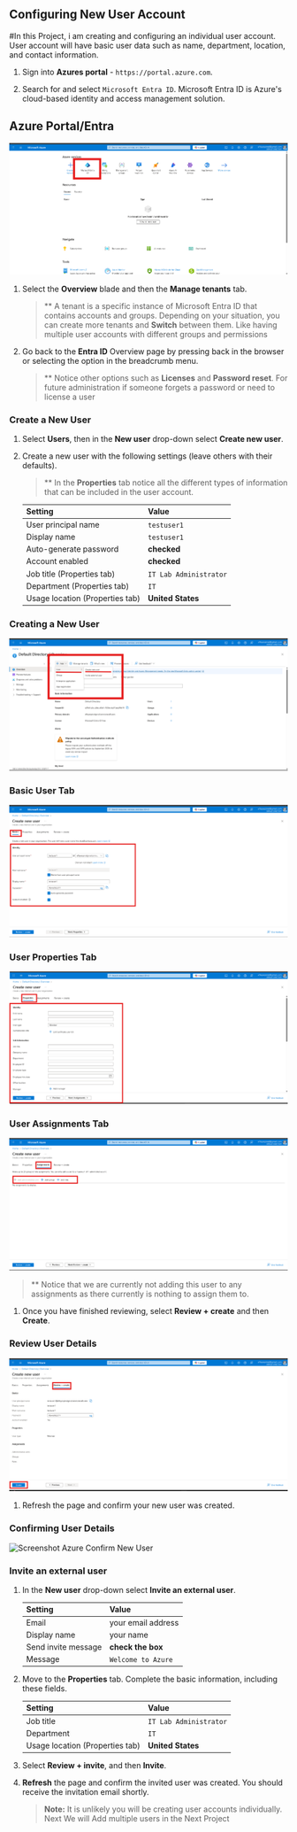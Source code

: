 ## Configuring New User Account

#In this Project, i am creating and configuring an individual user account. User account will have basic user data such as name, department, location, and contact information.

1. Sign into **Azures portal** - `https://portal.azure.com`.

1. Search for and select `Microsoft Entra ID`. Microsoft Entra ID is Azure's cloud-based identity and access management solution. 

## Azure Portal/Entra

![Screenshot Azure Portal/Entra](My_Project_Media/P_1.1_Portal_Entra.png)


1. Select the **Overview** blade and then the **Manage tenants** tab. 

    >** A tenant is a specific instance of Microsoft Entra ID that contains accounts and groups. Depending on your situation, you can create more tenants and **Switch** between them. Like having multiple user accounts with different groups and permissions

1. Go back to the **Entra ID** Overview page by pressing back in the browser or selecting the option in the breadcrumb menu.

    >** Notice other options such as **Licenses** and **Password reset**. For future administration if someone forgets a password or need to license a user
   
### Create a New User

1. Select **Users**, then in the **New user** drop-down select **Create new user**. 


1. Create a new user with the following settings (leave others with their defaults).
    >** In the **Properties** tab notice all the different types of information that can be included in the user account. 

    | Setting | Value |
    | --- | --- |
    | User principal name | `testuser1` |
    | Display name | `testuser1` |
    | Auto-generate password | **checked** |
    | Account enabled | **checked** |
    | Job title (Properties tab) | `IT Lab Administrator` |
    | Department (Properties tab) | `IT` |
    | Usage location (Properties tab) | **United States** |

### Creating a New User 

![Screenshot Azure Adding User](My_Project_Media/P_1.2_AddUser.png)

### Basic User Tab
![Screenshot Azure Basic User Tab](My_Project_Media/P_1.3_BasicUser.png)

### User Properties Tab
![Screenshot Azure User Properties Tab](My_Project_Media/P_1.4_UserProperties.png)

### User Assignments Tab
![Screenshot Azure User Assignments Tab](My_Project_Media/P_1.5_UserAssignments.png)


   >** Notice that we are currently not adding this user to any assignments as there currently is nothing to assign them to.

1. Once you have finished reviewing, select **Review + create** and then **Create**.

### Review User Details
![Screenshot Azure Review User Details](My_Project_Media/P_1.6_ReviewUser.png)

1. Refresh the page and confirm your new user was created. 

### Confirming User Details
![Screenshot Azure Confirm New User](My_Project_Media/P_1.7_ConfirmU.png)



### Invite an external user


1. In the **New user** drop-down select **Invite an external user**. 

    | Setting | Value |
    | --- | --- |
    | Email | your email address |
    | Display name | your name |
    | Send invite message | **check the box** |
    | Message | `Welcome to Azure` |

1. Move to the **Properties** tab. Complete the basic information, including these fields. 

    | Setting | Value |
    | --- | --- |
    | Job title  | `IT Lab Administrator` |
    | Department  | `IT` |
    | Usage location (Properties tab) | **United States** |

1. Select **Review + invite**, and then **Invite**.

1. **Refresh** the page and confirm the invited user was created. You should receive the invitation email shortly. 

    
    >**Note:** It is unlikely you will be creating user accounts individually. Next We will Add multiple users in the Next Project